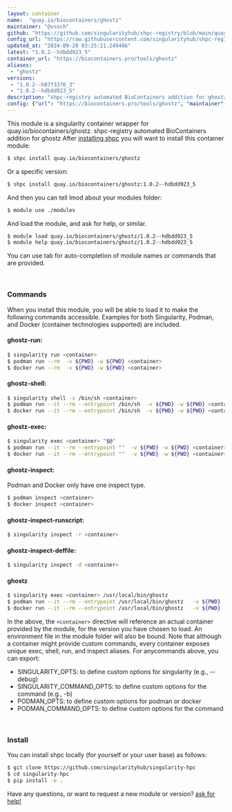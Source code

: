 ```yaml
---
layout: container
name:  "quay.io/biocontainers/ghostz"
maintainer: "@vsoch"
github: "https://github.com/singularityhub/shpc-registry/blob/main/quay.io/biocontainers/ghostz/container.yaml"
config_url: "https://raw.githubusercontent.com/singularityhub/shpc-registry/main/quay.io/biocontainers/ghostz/container.yaml"
updated_at: "2024-09-20 03:25:21.249486"
latest: "1.0.2--hdbdd923_5"
container_url: "https://biocontainers.pro/tools/ghostz"
aliases:
 - "ghostz"
versions:
 - "1.0.2--h87f3376_3"
 - "1.0.2--hdbdd923_5"
description: "shpc-registry automated BioContainers addition for ghostz"
config: {"url": "https://biocontainers.pro/tools/ghostz", "maintainer": "@vsoch", "description": "shpc-registry automated BioContainers addition for ghostz", "latest": {"1.0.2--hdbdd923_5": "sha256:867cf04129aa8984b62438f2d3d69a60b27ece38793255e1a5eb87565a411568"}, "tags": {"1.0.2--h87f3376_3": "sha256:57262b2b9c1baa903369459658733aa12c0f1a843c56199299587cfbbaf02460", "1.0.2--hdbdd923_5": "sha256:867cf04129aa8984b62438f2d3d69a60b27ece38793255e1a5eb87565a411568"}, "docker": "quay.io/biocontainers/ghostz", "aliases": {"ghostz": "/usr/local/bin/ghostz"}}
---
```


This module is a singularity container wrapper for quay.io/biocontainers/ghostz.
shpc-registry automated BioContainers addition for ghostz
After [installing shpc](#install) you will want to install this container module:


```bash
$ shpc install quay.io/biocontainers/ghostz
```

Or a specific version:

```bash
$ shpc install quay.io/biocontainers/ghostz:1.0.2--hdbdd923_5
```

And then you can tell lmod about your modules folder:

```bash
$ module use ./modules
```

And load the module, and ask for help, or similar.

```bash
$ module load quay.io/biocontainers/ghostz/1.0.2--hdbdd923_5
$ module help quay.io/biocontainers/ghostz/1.0.2--hdbdd923_5
```

You can use tab for auto-completion of module names or commands that are provided.

<br>

### Commands

When you install this module, you will be able to load it to make the following commands accessible.
Examples for both Singularity, Podman, and Docker (container technologies supported) are included.

#### ghostz-run:

```bash
$ singularity run <container>
$ podman run --rm  -v ${PWD} -w ${PWD} <container>
$ docker run --rm  -v ${PWD} -w ${PWD} <container>
```

#### ghostz-shell:

```bash
$ singularity shell -s /bin/sh <container>
$ podman run --it --rm --entrypoint /bin/sh  -v ${PWD} -w ${PWD} <container>
$ docker run --it --rm --entrypoint /bin/sh  -v ${PWD} -w ${PWD} <container>
```

#### ghostz-exec:

```bash
$ singularity exec <container> "$@"
$ podman run --it --rm --entrypoint ""  -v ${PWD} -w ${PWD} <container> "$@"
$ docker run --it --rm --entrypoint ""  -v ${PWD} -w ${PWD} <container> "$@"
```

#### ghostz-inspect:

Podman and Docker only have one inspect type.

```bash
$ podman inspect <container>
$ docker inspect <container>
```

#### ghostz-inspect-runscript:

```bash
$ singularity inspect -r <container>
```

#### ghostz-inspect-deffile:

```bash
$ singularity inspect -d <container>
```


#### ghostz

```bash
$ singularity exec <container> /usr/local/bin/ghostz
$ podman run --it --rm --entrypoint /usr/local/bin/ghostz   -v ${PWD} -w ${PWD} <container> -c " $@"
$ docker run --it --rm --entrypoint /usr/local/bin/ghostz   -v ${PWD} -w ${PWD} <container> -c " $@"
```



In the above, the `<container>` directive will reference an actual container provided
by the module, for the version you have chosen to load. An environment file in the
module folder will also be bound. Note that although a container
might provide custom commands, every container exposes unique exec, shell, run, and
inspect aliases. For anycommands above, you can export:

 - SINGULARITY_OPTS: to define custom options for singularity (e.g., --debug)
 - SINGULARITY_COMMAND_OPTS: to define custom options for the command (e.g., -b)
 - PODMAN_OPTS: to define custom options for podman or docker
 - PODMAN_COMMAND_OPTS: to define custom options for the command

<br>

### Install

You can install shpc locally (for yourself or your user base) as follows:

```bash
$ git clone https://github.com/singularityhub/singularity-hpc
$ cd singularity-hpc
$ pip install -e .
```

Have any questions, or want to request a new module or version? [ask for help!](https://github.com/singularityhub/singularity-hpc/issues)